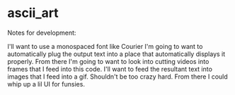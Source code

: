 # ascii_art

Notes for development:

I'll want to use a monospaced font like Courier
I'm going to want to automatically plug the output text into a place that automatically displays it properly. From there I'm going to want to look into cutting videos into frames that I feed into this code. I'll want to feed the resultant text into images that I feed into a gif. Shouldn't be too crazy hard. From there I could whip up a lil UI for funsies.
